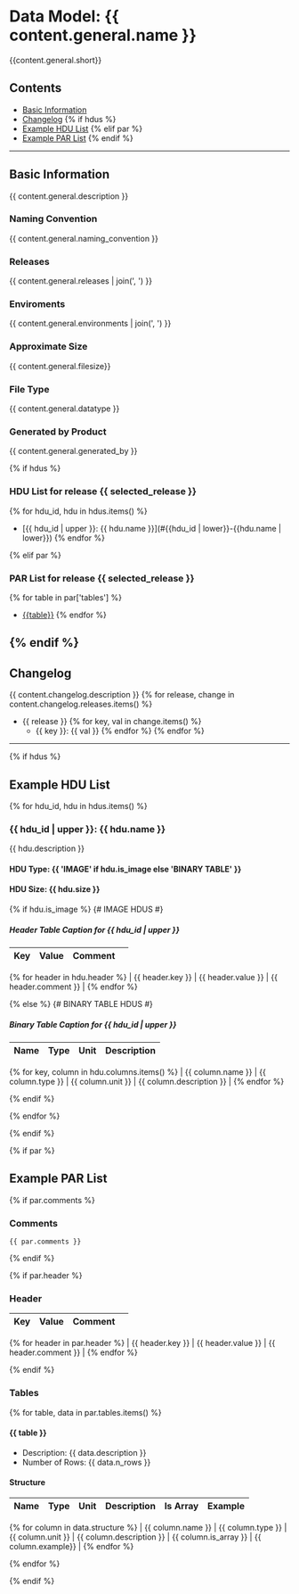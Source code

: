 # Data Model: {{ content.general.name }}


{{content.general.short}}


## Contents
- [Basic Information](#basic-information)
- [Changelog](#changelog)
{% if hdus %}
- [Example HDU List](#example-hdu-list)
{% elif par %}
- [Example PAR List](#example-par-list)
{% endif %}


---

## Basic Information
{{ content.general.description }}

### Naming Convention
{{ content.general.naming_convention }}

### Releases
{{ content.general.releases | join(', ') }}

### Enviroments
{{ content.general.environments | join(', ') }}

### Approximate Size
{{ content.general.filesize}}

### File Type
{{ content.general.datatype }}

### Generated by Product
{{ content.general.generated_by }}


{% if hdus %}
### HDU List for release {{ selected_release }}
{% for hdu_id, hdu in hdus.items() %}
  - [{{ hdu_id | upper }}: {{ hdu.name }}](#{{hdu_id | lower}}-{{hdu.name | lower}})
{% endfor %}

{% elif par %}
### PAR List for release {{ selected_release }}
{% for table in par['tables'] %}
  - [{{table}}](#{{table}})
{% endfor %}

{% endif %}
---

## Changelog
{{ content.changelog.description }}
{% for release, change in content.changelog.releases.items() %}
 - {{ release }}
  {% for key, val in change.items() %}
   - {{ key }}: {{ val }}
  {% endfor %}
{% endfor %}

---

{% if hdus %}
## Example HDU List

{% for hdu_id, hdu in hdus.items() %}

### {{ hdu_id | upper }}: {{ hdu.name }}
{{ hdu.description }}

#### HDU Type: {{ 'IMAGE' if hdu.is_image else 'BINARY TABLE' }}
#### HDU Size:  {{ hdu.size }}

{% if hdu.is_image %}
{# IMAGE HDUS #}
##### Header Table Caption for {{ hdu_id | upper }}
Key | Value | Comment | |
| --- | --- | --- | --- |
{% for header in hdu.header %}
| {{ header.key }} | {{ header.value }} | {{ header.comment }} |
{% endfor %}

{% else %}
{# BINARY TABLE HDUS #}
##### Binary Table Caption for {{ hdu_id | upper }}
Name | Type | Unit | Description |
| --- | --- | --- | --- |
{% for key, column in hdu.columns.items() %}
 | {{ column.name }} | {{ column.type }} | {{ column.unit }} | {{ column.description }} |
{% endfor %}

{% endif %}

{% endfor %}

{% endif %}

{% if par %}
## Example PAR List

{% if par.comments %}
### Comments
```
{{ par.comments }}
```
{% endif %}

{% if par.header %}
### Header

Key | Value | Comment | |
| --- | --- | --- | --- |
{% for header in par.header %}
| {{ header.key }} | {{ header.value }} | {{ header.comment }} |
{% endfor %}

{% endif %}

### Tables

{% for table, data in par.tables.items() %}

#### {{ table }}
- Description: {{ data.description }}
- Number of Rows: {{ data.n_rows }}

#### Structure
Name | Type | Unit | Description | Is Array | Example |
| --- | --- | --- | --- | --- | --- |
{% for column in data.structure %}
 | {{ column.name }} | {{ column.type }} | {{ column.unit }} | {{ column.description }} | {{ column.is_array }} | {{ column.example}} |
{% endfor %}

{% endfor %}

{% endif %}
